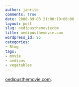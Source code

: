 ```yaml
---
author: janrito
comments: true
date: 2008-09-03 21:00:19+00:00
layout: post
slug: oedipusthemoviecom
title: oedipusthemovie.com
wordpress_id: 95
categories:
- Blog
tags:
- movie
- oedipus
- vegetables
---
```




[oedipusthemovie.com](http://www.oedipusthemovie.com/).
